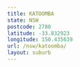 ```yaml
---
title: KATOOMBA
state: NSW
postcode: 2780
latitude: -33.832923
longitude: 150.435639
url: /nsw/katoomba/
layout: suburb
---
```

